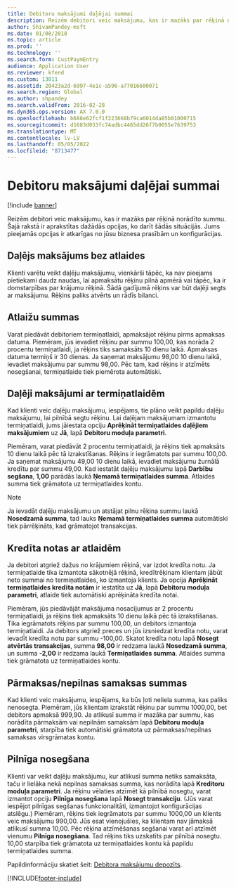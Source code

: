 ```yaml
---
title: Debitoru maksājumi daļējai summai
description: Reizēm debitori veic maksājumu, kas ir mazāks par rēķinā norādīto summu. Šajā rakstā ir aprakstītas dažādās opcijas, ko darīt šādās situācijās. Jums pieejamās opcijas ir atkarīgas no jūsu biznesa prasībām un konfigurācijas.
author: ShivamPandey-msft
ms.date: 01/08/2018
ms.topic: article
ms.prod: ''
ms.technology: ''
ms.search.form: CustPaymEntry
audience: Application User
ms.reviewer: kfend
ms.custom: 13011
ms.assetid: 20423a2d-6997-4e1c-a596-a77016600071
ms.search.region: Global
ms.author: shpandey
ms.search.validFrom: 2016-02-28
ms.dyn365.ops.version: AX 7.0.0
ms.openlocfilehash: b688e62fcf1f223668b79ca6014da85b01000715
ms.sourcegitcommit: d1683d033fc74adbc4465dd26f7b0055e7639753
ms.translationtype: MT
ms.contentlocale: lv-LV
ms.lasthandoff: 05/05/2022
ms.locfileid: "8713477"
---
```

# <a name="customer-payments-for-a-partial-amount"></a>Debitoru maksājumi daļējai summai

[!include [banner](../includes/banner.md)]

Reizēm debitori veic maksājumu, kas ir mazāks par rēķinā norādīto summu. Šajā rakstā ir aprakstītas dažādās opcijas, ko darīt šādās situācijās. Jums pieejamās opcijas ir atkarīgas no jūsu biznesa prasībām un konfigurācijas.

## <a name="partial-payment-with-no-discount"></a>Daļējs maksājums bez atlaides

Klienti varētu veikt daļēju maksājumu, vienkārši tāpēc, ka nav pieejams pietiekami daudz naudas, lai apmaksātu rēķinu pilnā apmērā vai tāpēc, ka ir domstarpības par krājumu rēķinā. Šādā gadījumā rēķins var būt daļēji segts ar maksājumu. Rēķins paliks atvērts un rādīs bilanci.

## <a name="discount-amounts"></a>Atlaižu summas
Varat piedāvāt debitoriem termiņatlaidi, apmaksājot rēķinu pirms apmaksas datuma. Piemēram, jūs ievadiet rēķinu par summu 100,00, kas norāda 2 procentu termiņatlaidi, ja rēķins tiks samaksāts 10 dienu laikā. Apmaksas datuma termiņš ir 30 dienas. Ja saņemat maksājumu 98,00 10 dienu laikā, ievadiet maksājumu par summu 98,00. Pēc tam, kad rēķins ir atzīmēts nosegšanai, termiņatlaide tiek piemērota automātiski.

## <a name="partial-payments-with-cash-discounts"></a>Daļēji maksājumi ar termiņatlaidēm
Kad klienti veic daļēju maksājumu, iespējams, tie plāno veikt papildu daļēju maksājumu, lai pilnībā segtu rēķinu. Lai daļējam maksājumam izmantotu termiņatlaidi, jums jāiestata opciju **Aprēķināt termiņatlaides daļējiem maksājumiem** uz **Jā**, lapā **Debitoru moduļa parametri**. 

Piemēram, varat piedāvāt 2 procentu termiņatlaidi, ja rēķins tiek apmaksāts 10 dienu laikā pēc tā izrakstīšanas. Rēķins ir iegrāmatots par summu 100,00. Ja saņemat maksājumu 49,00 10 dienu laikā, ievadiet maksājumu žurnālā kredītu par summu 49,00. Kad iestatāt daļēju maksājumu lapā **Darbību segšana**, **1,00** parādās laukā **Ņemamā termiņatlaides summa**. Atlaides summa tiek grāmatota uz termiņatlaides kontu. 

> [!NOTE] 
> Ja ievadāt daļēju maksājumu un atstājat pilnu rēķina summu laukā **Nosedzamā summa**, tad lauks **Ņemamā termiņatlaides summa** automātiski tiek pārrēķināts, kad grāmatojot transakcijas.

## <a name="credit-notes-with-discounts"></a>Kredīta notas ar atlaidēm
Ja debitori atgriež dažus no krājumiem rēķinā, var izdot kredīta notu. Ja termiņatlaide tika izmantota sākotnējā rēķinā, kredītrēķinam klientam jābūt neto summai no termiņatlaides, ko izmantoja klients. Ja opcija **Aprēķināt termiņatlaides kredīta notām** ir iestatīta uz **Jā**, lapā **Debitoru moduļa parametri**, atlaide tiek automātiski aprēķināta kredīta notai. 

Piemēram, jūs piedāvājāt maksājuma nosacījumus ar 2 procentu termiņatlaidi, ja rēķins tiek apmaksāts 10 dienu laikā pēc tā izrakstīšanas. Tika iegrāmatots rēķins par summu 100,00, un debitors izmantoja termiņatlaidi. Ja debitors atgriež preces un jūs izsniedzat kredīta notu, varat ievadīt kredīta notu par summu -100,00. Skatot kredīta notu lapā **Nosegt atvērtās transakcijas**, summa **98,00** ir redzama laukā **Nosedzamā summa**, un summa **-2,00** ir redzama laukā **Termiņatlaides summa**. Atlaides summa tiek grāmatota uz termiņatlaides kontu.

## <a name="overpaymentunderpayment-amounts"></a>Pārmaksas/nepilnas samaksas summas
Kad klienti veic maksājumu, iespējams, ka būs ļoti neliela summa, kas paliks nenosegta. Piemēram, jūs klientam izrakstāt rēķinu par summu 1000,00, bet debitors apmaksā 999,90. Ja atlikusī summa ir mazāka par summu, kas norādīta pārmaksām vai nepilnām samaksām lapā **Debitoru moduļa parametri**, starpība tiek automātiski grāmatota uz pārmaksas/nepilnas samaksas virsgrāmatas kontu.

## <a name="full-settlement"></a>Pilnīga nosegšana
Klienti var veikt daļēju maksājumu, kur atlikusī summa netiks samaksāta, taču ir lielāka nekā nepilnas samaksas summa, kas norādīta lapā **Kreditoru moduļa parametri**. Ja rēķinu vēlaties atzīmēt kā pilnībā nosegtu, varat izmantot opciju **Pilnīga nosegšana** lapā **Nosegt transakciju**. (Jūs varat iespējot pilnīgas segšanas funkcionalitāti, izmantojot konfigurācijas atslēgu.) Piemēram, rēķins tiek iegrāmatots par summu 1000,00 un klients veic maksājumu 990,00. Jūs esat vienojušies, ka klientam nav jāmaksā atlikusī summa 10,00. Pēc rēķina atzīmēšanas segšanai varat arī atzīmēt vienumu **Pilnīga nosegšana**. Tad rēķins tiks uzskatīts par pilnībā nosegtu. 10,00 starpība tiek grāmatota uz termiņatlaides kontu kā papildu termiņatlaides summa.


Papildinformāciju skatiet šeit: [Debitora maksājumu depozīts](tasks/deposit-customer-payments.md).


[!INCLUDE[footer-include](../../includes/footer-banner.md)]
